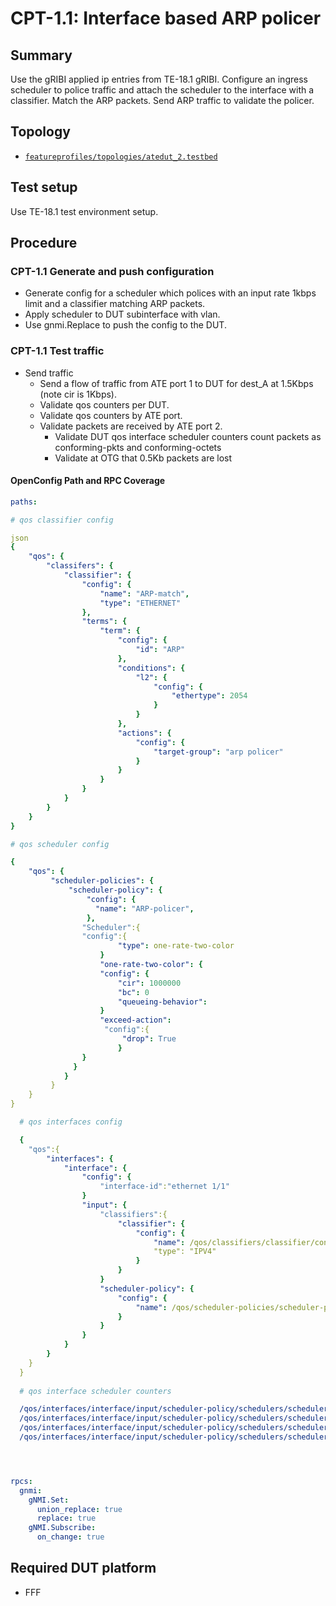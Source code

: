 # CPT-1.1: Interface based ARP policer

## Summary

Use the gRIBI applied ip entries from TE-18.1 gRIBI. 
Configure an ingress scheduler to police traffic and attach the scheduler to the interface with a classifier. Match the ARP packets. 
Send ARP traffic to validate the policer.

## Topology

* [`featureprofiles/topologies/atedut_2.testbed`](https://github.com/openconfig/featureprofiles/blob/main/topologies/atedut_2.testbed)

## Test setup

Use TE-18.1 test environment setup.

## Procedure

### CPT-1.1 Generate and push configuration

* Generate config for a scheduler which polices with an input rate 1kbps limit and a classifier matching ARP packets.
* Apply scheduler to DUT subinterface with vlan.
* Use gnmi.Replace to push the config to the DUT.


### CPT-1.1 Test traffic

* Send traffic
  * Send a flow of traffic from ATE port 1 to DUT for dest_A at 1.5Kbps (note cir is 1Kbps).
  * Validate qos counters per DUT.
  * Validate qos counters by ATE port.
  * Validate packets are received by ATE port 2.
    * Validate DUT qos interface scheduler counters count packets as conforming-pkts and conforming-octets
    * Validate at OTG that 0.5Kb packets are lost


#### OpenConfig Path and RPC Coverage

```yaml
paths:

# qos classifier config

json
{
    "qos": {
        "classifers": {
            "classifier": {
                "config": {
                    "name": "ARP-match",
                    "type": "ETHERNET"
                },
                "terms": {
                    "term": {
                        "config": {
                            "id": "ARP"
                        },
                        "conditions": {
                            "l2": {
                                "config": {
                                    "ethertype": 2054
                                }
                            }
                        },
                        "actions": {
                            "config": {
                                "target-group": "arp policer"
                            }
                        }
                    }
                }
            }
        }
    }
}

# qos scheduler config

{
    "qos": {
         "scheduler-policies": {
             "scheduler-policy": {
                 "config": {
                   "name": "ARP-policer",
                 },
                "Scheduler":{        
                "config":{
                        "type": one-rate-two-color
                    }       
                    "one-rate-two-color": {
                    "config": {
                        "cir": 1000000
                        "bc": 0
                        "queueing-behavior":
                    }
                    "exceed-action":
                     "config":{
                         "drop": True
                        }
                }
              } 
            }
         }
    }
}

  # qos interfaces config

  {
    "qos":{
        "interfaces": {
            "interface": {
                "config": {
                    "interface-id":"ethernet 1/1"
                }
                "input": {
                    "classifiers":{
                        "classifier": {
                            "config": {
                                "name": /qos/classifiers/classifier/config/name:ARP-match
                                "type": "IPV4"
                            }
                        }
                    }
                    "scheduler-policy": {
                        "config": {
                            "name": /qos/scheduler-policies/scheduler-policy/config/name:ARP-policer
                        }
                    }                   
                }
            }
        }
    }
  }
  
  # qos interface scheduler counters

  /qos/interfaces/interface/input/scheduler-policy/schedulers/scheduler/state/conforming-pkts:
  /qos/interfaces/interface/input/scheduler-policy/schedulers/scheduler/state/conforming-octets:
  /qos/interfaces/interface/input/scheduler-policy/schedulers/scheduler/state/exceeding-pkts:
  /qos/interfaces/interface/input/scheduler-policy/schedulers/scheduler/state/exceeding-octets:    




rpcs:
  gnmi:
    gNMI.Set:
      union_replace: true
      replace: true
    gNMI.Subscribe:
      on_change: true
```

## Required DUT platform

* FFF
